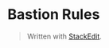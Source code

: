 # Bastion Rules



> Written with [StackEdit](https://stackedit.io/).
<!--stackedit_data:
eyJoaXN0b3J5IjpbLTY3MzA3MjUyXX0=
-->
